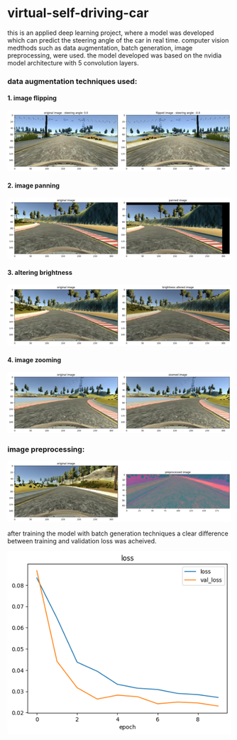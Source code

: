 # virtual-self-driving-car

this is an applied deep learning project, where a model was developed which can predict the steering angle of the car in real time. computer vision medthods such as data augmentation, batch generation, image preprocessing, were used. the model developed was based on the nvidia model architecture with 5 convolution layers.

### data augmentation techniques used:

#### 1. image flipping
![a comparison between original image and flipped image](images/flipped-image.png)
#### 2. image panning
![a comparison between original image and panned image](images/panned-image.png)
#### 3. altering brightness
![a comparison between original image and brightness altered image](images/brightness-altered-image.png)
#### 4. image zooming
![a comparison between original image and zoomed image](images/zoomed-image.png)

### image preprocessing:
![a comparison between original image and preprocessed image](images/preprocessed-image.png)

after training the model with batch generation techniques a clear difference between training and validation loss was acheived.

![comparison between training and validation loss](images/loss.png)

